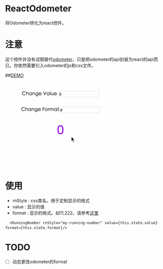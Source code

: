 # ReactOdometer
将Odometer转化为react控件。

# 注意
这个控件并没有试图替代[odometer](https://github.com/HubSpot/odometer)，只是把odometer的api封装为react的api而已。你依然需要引入odometer的js和css文件。

##[DEMO](http://eeandrew.github.io/demos/reactodometer/index.html)

![image](https://github.com/eeandrew/ReadmeResource/blob/master/img/react-odometer/react-odometer.gif)

# 使用
* rnStyle : css类名。用于定制显示的格式
* value : 显示的值
* format : 显示的格式。如11,222。请参考[这里](http://github.hubspot.com/odometer/)

```
  <RunningNumber rnStyle="my-running-number" value={this.state.value} format={this.state.format}/>
```

# TODO
* [ ] 动态更改odometer的format
